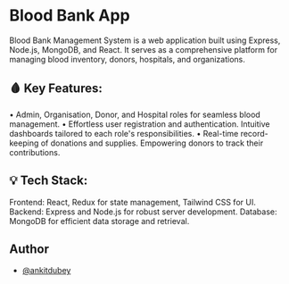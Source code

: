 
# Blood Bank App

Blood Bank Management System is a web application built using Express, Node.js, MongoDB, and React. It serves as a comprehensive platform for managing blood inventory, donors, hospitals, and organizations.
## 🩸 Key Features:

• Admin, Organisation, Donor, and Hospital roles for seamless blood management. 
• Effortless user registration and authentication. Intuitive dashboards tailored to each role's responsibilities. 
• Real-time record-keeping of donations and supplies. Empowering donors to track their contributions.


## 💡 Tech Stack:
Frontend: React, Redux for state management, Tailwind CSS for UI. Backend: Express and Node.js for robust server development. Database: MongoDB for efficient data storage and retrieval.
## Author

- [@ankitdubey](https://github.com/Ankit1dubey2)

